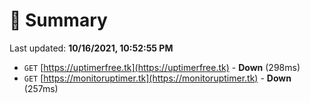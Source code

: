 # 📖 Summary
Last updated: **10/16/2021, 10:52:55 PM**

- `GET` [https://uptimerfree.tk](https://uptimerfree.tk) - **Down** (298ms)
- `GET` [https://monitoruptimer.tk](https://monitoruptimer.tk) - **Down** (257ms)
